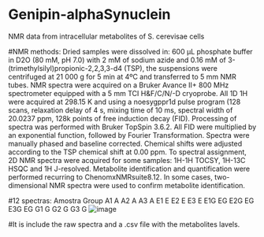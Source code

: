# Genipin-alphaSynuclein
NMR data from intracellular metabolites of S. cerevisae cells




#NMR methods: Dried samples were dissolved in: 600 µL phosphate buffer in D2O (80 mM, pH 7.0) with 2 mM of sodium azide and 0.16 mM of 3-(trimethylsilyl)propionic-2,2,3,3-d4 (TSP), the suspensions were centrifuged at 21 000 g for 5 min at 4ºC and transferred to 5 mm NMR tubes. NMR spectra were acquired on a Bruker Avance II+ 800 MHz spectrometer equipped with a 5 mm TCI H&F/C/N/-D cryoprobe. All 1D 1H were acquired at 298.15 K and using a noesygppr1d pulse program (128 scans, relaxation delay of 4 s, mixing time of 10 ms, spectral width of 20.0237 ppm, 128k points of free induction decay (FID). Processing of spectra was performed with Bruker TopSpin 3.6.2. All FID were multiplied by an exponential function, followed by Fourier Transformation. Spectra were manually phased and baseline corrected. Chemical shifts were adjusted according to the TSP chemical shift at 0.00 ppm. To spectral assignment, 2D NMR spectra were acquired for some samples: 1H-1H TOCSY, 1H-13C HSQC and 1H J-resolved. Metabolite identification and quantification were performed recurring to ChenomxNMRsuite8.12. In some cases, two-dimensional NMR spectra were used to confirm metabolite identification.

#12 spectras:
Amostra	Group
A1	A
A2	A
A3	A
E1	E
E2	E
E3	E
E1G	EG
E2G	EG
E3G	EG
G1	G
G2	G
G3	G
![image](https://user-images.githubusercontent.com/106500/224296502-b15db1d1-eb1d-4585-aeeb-b6e9e32f8230.png)


#It is include the raw spectra and a .csv file with the metabolites lavels.
